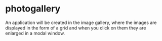 # photogallery
An application will be created in the image gallery, where the images are displayed in the form of a grid and when you click on them they are enlarged in a modal window.
